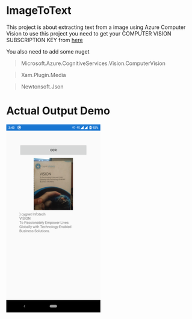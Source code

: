 # ImageToText
This project is about extracting text from a image using Azure Computer Vision to use this project you need to get your COMPUTER VISION SUBSCRIPTION KEY from [here](https://azure.microsoft.com/en-us/try/cognitive-services/my-apis/?api=computer-vision) 

You also need to add some nuget
>Microsoft.Azure.CognitiveServices.Vision.ComputerVision

>Xam.Plugin.Media

>Newtonsoft.Json

# Actual Output Demo 
<img src="Output.png" data-canonical-src="Output.png" width="250" />
